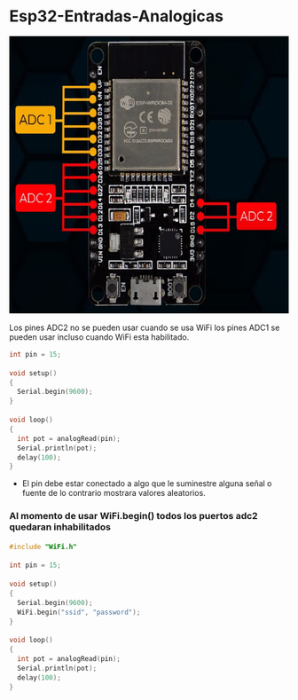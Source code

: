 # Esp32-Entradas-Analogicas
<img src="https://github.com/IDiegoUlises/Esp32-Entradas-Analogicas/blob/main/Images/Esp32-Entradas.jpg" width="800" height="500" />

Los pines ADC2 no se pueden usar cuando se usa WiFi
los pines ADC1 se pueden usar incluso cuando WiFi esta habilitado.

```c++
int pin = 15;

void setup()
{
  Serial.begin(9600);
}

void loop()
{
  int pot = analogRead(pin);
  Serial.println(pot);
  delay(100);
}
```
* El pin debe estar conectado a algo que le suminestre alguna señal o fuente de lo contrario mostrara valores aleatorios.

### Al momento de usar WiFi.begin() todos los puertos adc2 quedaran inhabilitados
```c++
#include "WiFi.h"

int pin = 15;

void setup()
{
  Serial.begin(9600);
  WiFi.begin("ssid", "password");
}

void loop()
{
  int pot = analogRead(pin);
  Serial.println(pot);
  delay(100);
}

```
